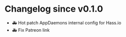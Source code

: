 # Changelog since v0.1.0
- :ambulance: Hot patch AppDaemons internal config for Hass.io 
- :ambulance: Fix Patreon link 

